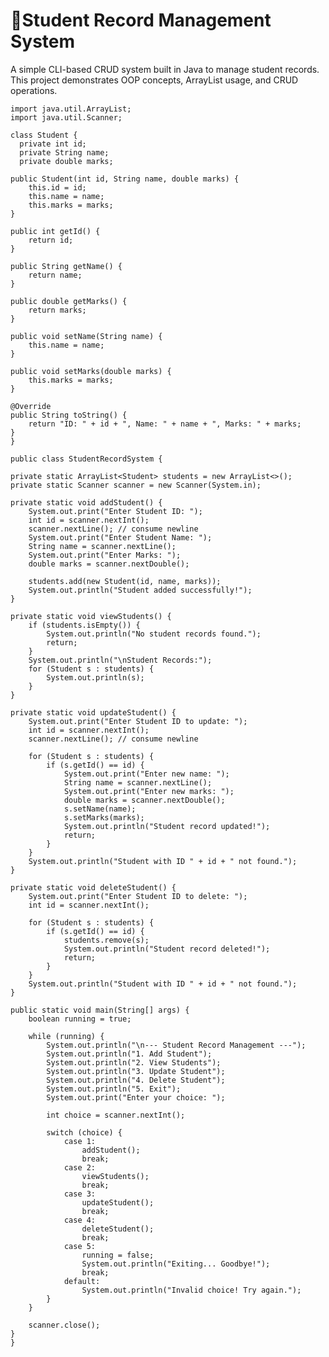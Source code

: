 # 📘Student Record Management System

A simple CLI-based CRUD system built in Java to manage student records.
This project demonstrates OOP concepts, ArrayList usage, and CRUD operations.
   
    import java.util.ArrayList;
    import java.util.Scanner;

    class Student {
      private int id;
      private String name;
      private double marks;

    public Student(int id, String name, double marks) {
        this.id = id;
        this.name = name;
        this.marks = marks;
    }

    public int getId() {
        return id;
    }

    public String getName() {
        return name;
    }

    public double getMarks() {
        return marks;
    }

    public void setName(String name) {
        this.name = name;
    }

    public void setMarks(double marks) {
        this.marks = marks;
    }

    @Override
    public String toString() {
        return "ID: " + id + ", Name: " + name + ", Marks: " + marks;
    }
    }

    public class StudentRecordSystem {

    private static ArrayList<Student> students = new ArrayList<>();
    private static Scanner scanner = new Scanner(System.in);

    private static void addStudent() {
        System.out.print("Enter Student ID: ");
        int id = scanner.nextInt();
        scanner.nextLine(); // consume newline
        System.out.print("Enter Student Name: ");
        String name = scanner.nextLine();
        System.out.print("Enter Marks: ");
        double marks = scanner.nextDouble();

        students.add(new Student(id, name, marks));
        System.out.println("Student added successfully!");
    }

    private static void viewStudents() {
        if (students.isEmpty()) {
            System.out.println("No student records found.");
            return;
        }
        System.out.println("\nStudent Records:");
        for (Student s : students) {
            System.out.println(s);
        }
    }

    private static void updateStudent() {
        System.out.print("Enter Student ID to update: ");
        int id = scanner.nextInt();
        scanner.nextLine(); // consume newline

        for (Student s : students) {
            if (s.getId() == id) {
                System.out.print("Enter new name: ");
                String name = scanner.nextLine();
                System.out.print("Enter new marks: ");
                double marks = scanner.nextDouble();
                s.setName(name);
                s.setMarks(marks);
                System.out.println("Student record updated!");
                return;
            }
        }
        System.out.println("Student with ID " + id + " not found.");
    }

    private static void deleteStudent() {
        System.out.print("Enter Student ID to delete: ");
        int id = scanner.nextInt();

        for (Student s : students) {
            if (s.getId() == id) {
                students.remove(s);
                System.out.println("Student record deleted!");
                return;
            }
        }
        System.out.println("Student with ID " + id + " not found.");
    }

    public static void main(String[] args) {
        boolean running = true;

        while (running) {
            System.out.println("\n--- Student Record Management ---");
            System.out.println("1. Add Student");
            System.out.println("2. View Students");
            System.out.println("3. Update Student");
            System.out.println("4. Delete Student");
            System.out.println("5. Exit");
            System.out.print("Enter your choice: ");

            int choice = scanner.nextInt();

            switch (choice) {
                case 1:
                    addStudent();
                    break;
                case 2:
                    viewStudents();
                    break;
                case 3:
                    updateStudent();
                    break;
                case 4:
                    deleteStudent();
                    break;
                case 5:
                    running = false;
                    System.out.println("Exiting... Goodbye!");
                    break;
                default:
                    System.out.println("Invalid choice! Try again.");
            }
        }

        scanner.close();
    }
    }
